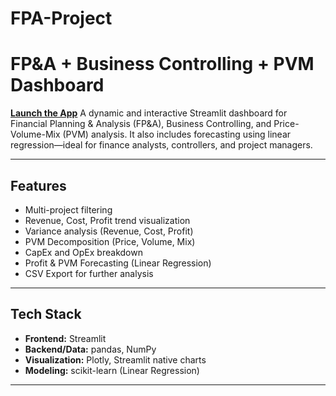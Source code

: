 # FPA-Project

#  FP&A + Business Controlling + PVM Dashboard
[**Launch the App**](https://fpa-pvm-dashboard.streamlit.app)
A dynamic and interactive Streamlit dashboard for Financial Planning & Analysis (FP&A), Business Controlling, and Price-Volume-Mix (PVM) analysis. It also includes forecasting using linear regression—ideal for finance analysts, controllers, and project managers.

---

##  Features

-  Multi-project filtering
-  Revenue, Cost, Profit trend visualization
- Variance analysis (Revenue, Cost, Profit)
-  PVM Decomposition (Price, Volume, Mix)
- CapEx and OpEx breakdown
-  Profit & PVM Forecasting (Linear Regression)
-  CSV Export for further analysis

---

## Tech Stack

- **Frontend:** Streamlit
- **Backend/Data:** pandas, NumPy
- **Visualization:** Plotly, Streamlit native charts
- **Modeling:** scikit-learn (Linear Regression)

---


